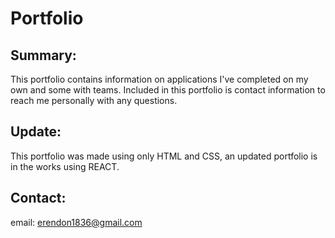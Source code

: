 # Portfolio

## Summary:
This portfolio contains information on applications I've completed on my own and some with teams. Included in this portfolio is contact information to reach me personally with any questions.

## Update:
This portfolio was made using only HTML and CSS, an updated portfolio is in the works using REACT.

## Contact:
email: erendon1836@gmail.com

